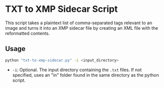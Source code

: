 # TXT to XMP Sidecar Script

This script takes a plaintext list of comma-separated tags relevant to an image and turns it into an XMP sidecar file by creating an XML file with the reformatted contents.

## Usage

```bash
python "txt-to-xmp-sidecar.py" -i <input_directory>
```

* `-i`: Optional. The input directory containing the `.txt` files. If not specified, uses an "in" folder found in the same directory as the python script.
